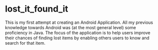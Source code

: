 # lost_it_found_it

This is my first attempt at creating an Android Application.
All my previous knowledge towards Android was (at the most general level) some proficiency in Java.
The focus of the application is to help users improve their chances of finding lost items by enabling others users to know and search for that item.
